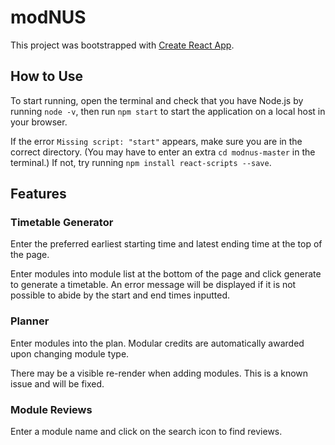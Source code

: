 # modNUS

This project was bootstrapped with [Create React App](https://github.com/facebook/create-react-app).

## How to Use

To start running, open the terminal and check that you have Node.js by running `node -v`, then run `npm start` to start the application on a local host in your browser.

If the error `Missing script: "start"` appears, make sure you are in the correct directory. (You may have to enter an extra `cd modnus-master` in the terminal.) If not, try running `npm install react-scripts --save`.

## Features

### Timetable Generator

Enter the preferred earliest starting time and latest ending time at the top of the page.

Enter modules into module list at the bottom of the page and click generate to generate a timetable. An error message will be displayed if it is not possible to abide by the start and end times inputted.

### Planner

Enter modules into the plan. Modular credits are automatically awarded upon changing module type.

There may be a visible re-render when adding modules. This is a known issue and will be fixed.

### Module Reviews

Enter a module name and click on the search icon to find reviews.
